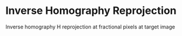 # Inverse Homography Reprojection

Inverse homography H reprojection at fractional pixels at target image
